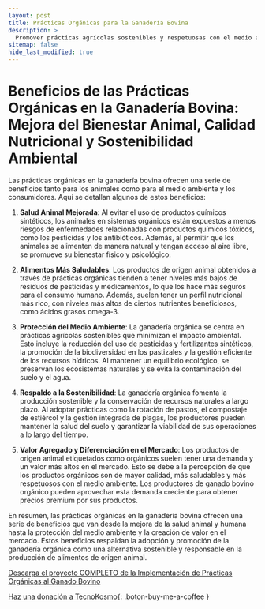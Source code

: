 ```yaml
---
layout: post
title: Prácticas Orgánicas para la Ganadería Bovina
description: >
  Promover prácticas agrícolas sostenibles y respetuosas con el medio ambiente.
sitemap: false
hide_last_modified: true
---
```


# Beneficios de las Prácticas Orgánicas en la Ganadería Bovina: Mejora del Bienestar Animal, Calidad Nutricional y Sostenibilidad Ambiental

Las prácticas orgánicas en la ganadería bovina ofrecen una serie de beneficios tanto para los animales como para el medio ambiente y los consumidores. Aquí se detallan algunos de estos beneficios:

1. **Salud Animal Mejorada**: Al evitar el uso de productos químicos sintéticos, los animales en sistemas orgánicos están expuestos a menos riesgos de enfermedades relacionadas con productos químicos tóxicos, como los pesticidas y los antibióticos. Además, al permitir que los animales se alimenten de manera natural y tengan acceso al aire libre, se promueve su bienestar físico y psicológico.

2. **Alimentos Más Saludables**: Los productos de origen animal obtenidos a través de prácticas orgánicas tienden a tener niveles más bajos de residuos de pesticidas y medicamentos, lo que los hace más seguros para el consumo humano. Además, suelen tener un perfil nutricional más rico, con niveles más altos de ciertos nutrientes beneficiosos, como ácidos grasos omega-3.

3. **Protección del Medio Ambiente**: La ganadería orgánica se centra en prácticas agrícolas sostenibles que minimizan el impacto ambiental. Esto incluye la reducción del uso de pesticidas y fertilizantes sintéticos, la promoción de la biodiversidad en los pastizales y la gestión eficiente de los recursos hídricos. Al mantener un equilibrio ecológico, se preservan los ecosistemas naturales y se evita la contaminación del suelo y el agua.

4. **Respaldo a la Sostenibilidad**: La ganadería orgánica fomenta la producción sostenible y la conservación de recursos naturales a largo plazo. Al adoptar prácticas como la rotación de pastos, el compostaje de estiércol y la gestión integrada de plagas, los productores pueden mantener la salud del suelo y garantizar la viabilidad de sus operaciones a lo largo del tiempo.

5. **Valor Agregado y Diferenciación en el Mercado**: Los productos de origen animal etiquetados como orgánicos suelen tener una demanda y un valor más altos en el mercado. Esto se debe a la percepción de que los productos orgánicos son de mayor calidad, más saludables y más respetuosos con el medio ambiente. Los productores de ganado bovino orgánico pueden aprovechar esta demanda creciente para obtener precios premium por sus productos.

En resumen, las prácticas orgánicas en la ganadería bovina ofrecen una serie de beneficios que van desde la mejora de la salud animal y humana hasta la protección del medio ambiente y la creación de valor en el mercado. Estos beneficios respaldan la adopción y promoción de la ganadería orgánica como una alternativa sostenible y responsable en la producción de alimentos de origen animal.

[Descarga el proyecto COMPLETO de la Implementación de Prácticas Orgánicas al Ganado Bovino](https://www.dropbox.com/scl/fo/ax6a3wuspsk7kkmth9o2w/h?rlkey=unnq9j69bhk02ao3ruyib0f7r&dl=0)
                                                                                

[Haz una donación a TecnoKosmo](https://www.buymeacoffee.com/nain.taleb){: .boton-buy-me-a-coffee }

<object data="../ganadoBovinoOrganico.pdf" width="100%" height="600" type='application/pdf'></object>
